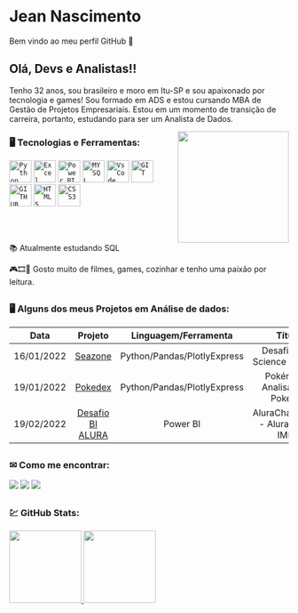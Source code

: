 <h1 align="left">Jean Nascimento</h1>
<p> Bem vindo ao meu perfil GitHub 👋
  
## Olá, Devs e Analistas!!

Tenho 32 anos, sou brasileiro e moro em Itu-SP e sou apaixonado por tecnologia e games! Sou formado em ADS e estou cursando MBA de Gestão de Projetos Empresariais.
Estou em um momento de transição de carreira, portanto, estudando para ser um Analista de Dados.
  
<img width="200px" align="right" src="https://user-images.githubusercontent.com/95966908/154860602-f9724c72-e923-4a97-835b-dd7c7dc5cd26.png">
  
### 🖥️ Tecnologias e Ferramentas: 
<code><img width="40px" src="https://cdn.jsdelivr.net/gh/devicons/devicon/icons/python/python-original.svg" title = "Python"/></code>
<code><img width="40px" src="https://user-images.githubusercontent.com/95966908/154862938-254348e1-4291-448c-95ba-2daba1b33fb9.png" title = "Excel"/></code>
<code><img width="40px" src="https://user-images.githubusercontent.com/95966908/154862894-f215a9ce-9bcf-4f6e-ab59-43e1b8163431.png" title = "Power BI"/></code>
<code><img width="40px" src="https://cdn.jsdelivr.net/gh/devicons/devicon/icons/mysql/mysql-original.svg" title = "MYSQL"/></code>
<code><img width="40px" src="https://cdn.jsdelivr.net/gh/devicons/devicon/icons/visualstudio/visualstudio-plain.svg" title = "VsCode"/></code>
<code><img width="40px" src="https://cdn.jsdelivr.net/gh/devicons/devicon/icons/git/git-original.svg" title = "GIT"/></code>
<code><img width="40px" src="https://cdn.jsdelivr.net/gh/devicons/devicon/icons/github/github-original.svg" title = "GITHUB"/></code>
<code><img width="40px" src="https://cdn.jsdelivr.net/gh/devicons/devicon/icons/html5/html5-original-wordmark.svg" title = "HTML5"/></code>
<code><img width="40px" src="https://cdn.jsdelivr.net/gh/devicons/devicon/icons/css3/css3-original-wordmark.svg" title = "CSS3"/></code>

</br>
</br>
<div display="inline-block">
 <p align="left">📚 Atualmente estudando SQL</p>
 <p align="left">🎮🎞🍲 Gosto muito de filmes, games, cozinhar e tenho uma paixão por leitura.</p>
</div>

##

### 🖥️ Alguns dos meus Projetos em Análise de dados: 
Data| Projeto | Linguagem/Ferramenta | Título 
:---: | :---: |:---: |:---: |
16/01/2022 | [Seazone](https://github.com/jnascimentocode/desafio-data-science) | Python/Pandas/PlotlyExpress | Desafio Data Science - Airbnb
19/01/2022 | [Pokedex](https://github.com/jnascimentocode/analise-pokedex)|  Python/Pandas/PlotlyExpress | Pokémon - Analisando a Pokedex
19/02/2022 | [Desafio BI ALURA](https://github.com/jnascimentocode/AluraChallengeBI) | Power BI | AluraChallengeBI - Alura Filmes IMDB

##
### ✉ Como me encontrar:
<div>   
  <a href="https://www.instagram.com/jean_suman/" target="_blank"><img src="https://img.shields.io/badge/-Instagram-%23E4405F?style=for-the-badge&logo=instagram&logoColor=white" target="_blank"></a>
  <a href = "mailto:jean.suman@gmail.com"><img src="https://img.shields.io/badge/-Gmail-%23333?style=for-the-badge&logo=gmail&logoColor=white" target="_blank"></a>
  <a href="https://www.linkedin.com/in/jeanfelipenascimento/" target="_blank"><img src="https://img.shields.io/badge/-LinkedIn-%230077B5?style=for-the-badge&logo=linkedin&logoColor=white" target="_blank"></a> 

</div>

##
### 💹 GitHub Stats:
<div>
  <a href="https://github.com/jnascimentocode">
  <img height="130em" src="https://github-readme-stats.vercel.app/api?username=jnascimentocode&show_icons=true&theme=dark&include_all_commits=true&count_private=true"/>
  <img height="130em" src="https://github-readme-stats.vercel.app/api/top-langs/?username=jnascimentocode&layout=compact&langs_count=7&theme=dark"/>
</div>   

</p>
  
  
